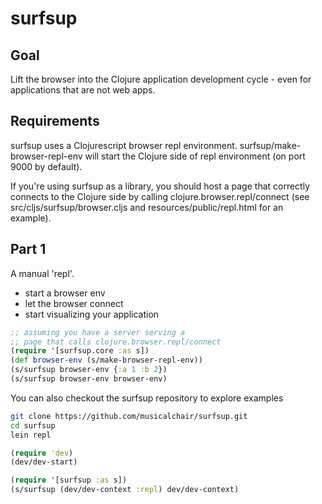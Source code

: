 # surfsup

## Goal

Lift the browser into the Clojure application development cycle - even
for applications that are not web apps.


## Requirements

surfsup uses a Clojurescript browser repl environment.
surfsup/make-browser-repl-env will start the Clojure side of repl
environment (on port 9000 by default). 

If you're using surfsup as a library, you should host a page that
correctly connects to the Clojure side by calling
clojure.browser.repl/connect (see src/cljs/surfsup/browser.cljs and
resources/public/repl.html for an example).

## Part 1
A manual 'repl'.
* start a browser env
* let the browser connect
* start visualizing your application

```clojure
;; assuming you have a server serving a 
;; page that calls clojure.browser.repl/connect
(require '[surfsup.core :as s])
(def browser-env (s/make-browser-repl-env))
(s/surfsup browser-env {:a 1 :b 2})
(s/surfsup browser-env browser-env)
```

You can also checkout the surfsup repository to explore examples
```sh
git clone https://github.com/musicalchair/surfsup.git
cd surfsup
lein repl
```

```clojure
(require 'dev)
(dev/dev-start)

(require '[surfsup :as s])
(s/surfsup (dev/dev-context :repl) dev/dev-context)
```
